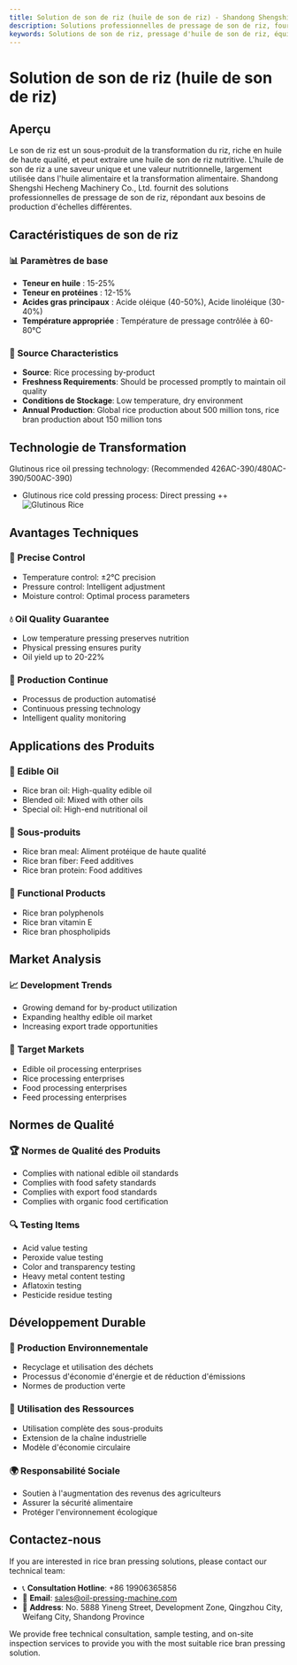 ```yaml
---
title: Solution de son de riz (huile de son de riz) - Shandong Shengshi Hecheng Machinery Co., Ltd.
description: Solutions professionnelles de pressage de son de riz, fournissant des équipements et services techniques de transformation d'huile de son de riz, teneur en huile 15-25%, utilisant le processus de pressage à froid pour préserver la nutrition, répondant aux besoins de production d'échelles différentes.
keywords: Solutions de son de riz, pressage d'huile de son de riz, équipement de transformation de son de riz, ligne de production d'huile de son de riz, processus de pressage à froid d'huile de son de riz, presse à huile de son de riz, extraction d'huile de son de riz, transformation de graines oléagineuses de son de riz, équipement de pressage d'huile de son de riz, équipement de production d'huile de son de riz
---
```


# Solution de son de riz (huile de son de riz)

## Aperçu

Le son de riz est un sous-produit de la transformation du riz, riche en huile de haute qualité, et peut extraire une huile de son de riz nutritive. L'huile de son de riz a une saveur unique et une valeur nutritionnelle, largement utilisée dans l'huile alimentaire et la transformation alimentaire. Shandong Shengshi Hecheng Machinery Co., Ltd. fournit des solutions professionnelles de pressage de son de riz, répondant aux besoins de production d'échelles différentes.

## Caractéristiques de son de riz

### 📊 Paramètres de base
- **Teneur en huile** : 15-25%
- **Teneur en protéines** : 12-15%
- **Acides gras principaux** : Acide oléique (40-50%), Acide linoléique (30-40%)
- **Température appropriée** : Température de pressage contrôlée à 60-80℃

### 🌱 Source Characteristics
- **Source**: Rice processing by-product
- **Freshness Requirements**: Should be processed promptly to maintain oil quality
- **Conditions de Stockage**: Low temperature, dry environment
- **Annual Production**: Global rice production about 500 million tons, rice bran production about 150 million tons

## Technologie de Transformation
Glutinous rice oil pressing technology: (Recommended 426AC-390/480AC-390/500AC-390)
 + Glutinous rice cold pressing process: Direct pressing
 ++ ![Glutinous Rice](/images/糯米冷榨工艺_Cold-pressing%20process%20of%20glutinous%20rice_.png)

## Avantages Techniques

### 🎯 Precise Control
- Temperature control: ±2℃ precision
- Pressure control: Intelligent adjustment
- Moisture control: Optimal process parameters

### 💧 Oil Quality Guarantee
- Low temperature pressing preserves nutrition
- Physical pressing ensures purity
- Oil yield up to 20-22%

### 🔄 Production Continue
- Processus de production automatisé
- Continuous pressing technology
- Intelligent quality monitoring

## Applications des Produits

### 🍳 Edible Oil
- Rice bran oil: High-quality edible oil
- Blended oil: Mixed with other oils
- Special oil: High-end nutritional oil

### 🥛 Sous-produits
- Rice bran meal: Aliment protéique de haute qualité
- Rice bran fiber: Feed additives
- Rice bran protein: Food additives

### 💊 Functional Products
- Rice bran polyphenols
- Rice bran vitamin E
- Rice bran phospholipids

## Market Analysis

### 📈 Development Trends
- Growing demand for by-product utilization
- Expanding healthy edible oil market
- Increasing export trade opportunities

### 🎯 Target Markets
- Edible oil processing enterprises
- Rice processing enterprises
- Food processing enterprises
- Feed processing enterprises

## Normes de Qualité

### 🏆 Normes de Qualité des Produits
- Complies with national edible oil standards
- Complies with food safety standards
- Complies with export food standards
- Complies with organic food certification

### 🔍 Testing Items
- Acid value testing
- Peroxide value testing
- Color and transparency testing
- Heavy metal content testing
- Aflatoxin testing
- Pesticide residue testing

## Développement Durable

### 🌱 Production Environnementale
- Recyclage et utilisation des déchets
- Processus d'économie d'énergie et de réduction d'émissions
- Normes de production verte

### 🔄 Utilisation des Ressources
- Utilisation complète des sous-produits
- Extension de la chaîne industrielle
- Modèle d'économie circulaire

### 🌍 Responsabilité Sociale
- Soutien à l'augmentation des revenus des agriculteurs
- Assurer la sécurité alimentaire
- Protéger l'environnement écologique

## Contactez-nous

If you are interested in rice bran pressing solutions, please contact our technical team:

- 📞 **Consultation Hotline**: +86 19906365856
- 📧 **Email**: sales@oil-pressing-machine.com
- 📍 **Address**: No. 5888 Yineng Street, Development Zone, Qingzhou City, Weifang City, Shandong Province

We provide free technical consultation, sample testing, and on-site inspection services to provide you with the most suitable rice bran pressing solution.